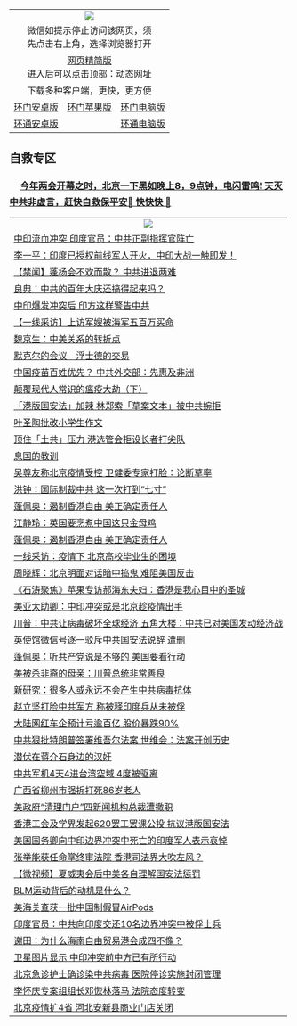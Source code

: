 
<table>
  <tr>
    <td colspan="3" align="center"><img src="https://cdn.jsdelivr.net/gh/opipe/up/oGate65.jpg"/></td>
  </tr>
  <tr>
    <td colspan="3" align="center">微信如提示停止访问该网页，须<br/>先点击右上角，选择浏览器打开</td>
  <tr>
  <tr>
    <td colspan="3" align="center"><a href="https://gitcdn.xyz/cdn/otiny/up/master/show005.htm">网页精简版</a><br/>进入后可以点击顶部：动态网址</td>
  </tr>
  <tr>
    <td colspan="3" align="center">下载多种客户端，更快，更方便</td>
  <tr>
  <tr>
    <td align="center"><a href="https://cdn.jsdelivr.net/gh/opipe/up/oGatea.apk">环门安卓版</a></td>
    <td align="center"><a href="https://x.co/odisk">环门苹果版</a></td>
    <td align="center"><a href="https://cdn.jsdelivr.net/gh/opipe/up/oGate.zip">环门电脑版</a></td>
  </tr>
  <tr>
    <td align="center"><a href="https://cdn.jsdelivr.net/gh/opipe/up/oPipe.apk">环通安卓版</a></td>
    <td align="center"></td>
    <td align="center"><a href="https://raw.githubusercontent.com/opipe/up/master/oPipe.zip">环通电脑版</a></td>
  </tr>
  </table>
  
  ## 自救专区

 ### &nbsp;&nbsp;&nbsp;&nbsp; [今年两会开幕之时，北京一下黑如晚上8，9点钟，电闪雷鸣❗️ 天灭中共非虚言，赶快自救保平安🍎 快快快 📩](https://github.com/pwgy/td/blob/master/README.md)
<table>  
  <tr>
    <td colspan="2" align=center><img src="https://cdn.jsdelivr.net/gh/gyoupiodf/im1/%E7%BD%91%E9%97%A8%E6%96%B0%E9%97%BB1.jpg"></td>
 </tr>
<tr><td colspan="2" align="left"><a href="https://dwkts8awlbkd7.cloudfront.net/?name=c1187255&key=jdhvxawhshihitwk&from=gy1">中印流血冲突 印度官员：中共正副指挥官阵亡</a></td></tr>
<tr><td colspan="2" align="left"><a href="https://dwkts8awlbkd7.cloudfront.net/?name=c1187356&key=jdhvxawhshihitwk&from=gy1">李一平：印度已授权前线军人开火，中印大战一触即发！</a></td></tr>
<tr><td colspan="2" align="left"><a href="https://dwkts8awlbkd7.cloudfront.net/?name=c1187331&key=jdhvxawhshihitwk&from=gy1">【禁闻】蓬杨会不欢而散？ 中共进退两难</a></td></tr>
<tr><td colspan="2" align="left"><a href="https://dwkts8awlbkd7.cloudfront.net/?name=c1187249&key=jdhvxawhshihitwk&from=gy1">良典：中共的百年大庆还搞得起来吗？</a></td></tr>
<tr><td colspan="2" align="left"><a href="https://dwkts8awlbkd7.cloudfront.net/?name=c1187299&key=jdhvxawhshihitwk&from=gy1">中印爆发冲突后 印方这样警告中共</a></td></tr>
<tr><td colspan="2" align="left"><a href="https://dwkts8awlbkd7.cloudfront.net/?name=c1187328&key=jdhvxawhshihitwk&from=gy1">【一线采访】上访军嫂被海军五百万买命</a></td></tr>
<tr><td colspan="2" align="left"><a href="https://dwkts8awlbkd7.cloudfront.net/?name=c1187311&key=jdhvxawhshihitwk&from=gy1">魏京生：中美关系的转折点</a></td></tr>
<tr><td colspan="2" align="left"><a href="https://dwkts8awlbkd7.cloudfront.net/?name=c1187323&key=jdhvxawhshihitwk&from=gy1">默克尔的会议　浮士德的交易</a></td></tr>
<tr><td colspan="2" align="left"><a href="https://dwkts8awlbkd7.cloudfront.net/?name=c1187351&key=jdhvxawhshihitwk&from=gy1">中国疫苗百姓优先？ 中共外交部：先惠及非洲</a></td></tr>
<tr><td colspan="2" align="left"><a href="https://dwkts8awlbkd7.cloudfront.net/?name=c1187293&key=jdhvxawhshihitwk&from=gy1">颠覆现代人常识的瘟疫大劫（下）</a></td></tr>
<tr><td colspan="2" align="left"><a href="https://dwkts8awlbkd7.cloudfront.net/?name=c1187320&key=jdhvxawhshihitwk&from=gy1">「港版国安法」加辣 林郑索「草案文本」被中共婉拒</a></td></tr>
<tr><td colspan="2" align="left"><a href="https://dwkts8awlbkd7.cloudfront.net/?name=c1187345&key=jdhvxawhshihitwk&from=gy1">叶圣陶批改小学生作文</a></td></tr>
<tr><td colspan="2" align="left"><a href="https://dwkts8awlbkd7.cloudfront.net/?name=c1187321&key=jdhvxawhshihitwk&from=gy1">顶住「土共」压力 港选管会拒设长者打尖队</a></td></tr>
<tr><td colspan="2" align="left"><a href="https://dwkts8awlbkd7.cloudfront.net/?name=c1187322&key=jdhvxawhshihitwk&from=gy1">息国的教训</a></td></tr>
<tr><td colspan="2" align="left"><a href="https://dwkts8awlbkd7.cloudfront.net/?name=c1187330&key=jdhvxawhshihitwk&from=gy1">吴尊友称北京疫情受控 卫健委专家打脸：论断草率</a></td></tr>
<tr><td colspan="2" align="left"><a href="https://dwkts8awlbkd7.cloudfront.net/?name=c1187294&key=jdhvxawhshihitwk&from=gy1">洪钟：国际制裁中共 这一次打到“七寸”</a></td></tr>
<tr><td colspan="2" align="left"><a href="https://dwkts8awlbkd7.cloudfront.net/?name=c1187336&key=jdhvxawhshihitwk&from=gy1">蓬佩奥：遏制香港自由 美正确定责任人</a></td></tr>
<tr><td colspan="2" align="left"><a href="https://dwkts8awlbkd7.cloudfront.net/?name=c1187310&key=jdhvxawhshihitwk&from=gy1">江静玲：英国要烹煮中国这只金母鸡</a></td></tr>
<tr><td colspan="2" align="left"><a href="https://dwkts8awlbkd7.cloudfront.net/?name=c1187280&key=jdhvxawhshihitwk&from=gy1">蓬佩奥：遏制香港自由 美正确定责任人</a></td></tr>
<tr><td colspan="2" align="left"><a href="https://dwkts8awlbkd7.cloudfront.net/?name=c1187343&key=jdhvxawhshihitwk&from=gy1">一线采访：疫情下 北京高校毕业生的困境</a></td></tr>
<tr><td colspan="2" align="left"><a href="https://dwkts8awlbkd7.cloudfront.net/?name=c1187275&key=jdhvxawhshihitwk&from=gy1">周晓辉：北京明面对话暗中捣鬼 难阻美国反击</a></td></tr>
<tr><td colspan="2" align="left"><a href="https://dwkts8awlbkd7.cloudfront.net/?name=c1187357&key=jdhvxawhshihitwk&from=gy1">《石涛聚焦》苹果专访郝海东夫妇：香港是我心目中的圣城</a></td></tr>
<tr><td colspan="2" align="left"><a href="https://dwkts8awlbkd7.cloudfront.net/?name=c1187309&key=jdhvxawhshihitwk&from=gy1">美亚太助卿：中印冲突或是北京趁疫情出手</a></td></tr>
<tr><td colspan="2" align="left"><a href="https://dwkts8awlbkd7.cloudfront.net/?name=c1187340&key=jdhvxawhshihitwk&from=gy1">川普：中共让病毒破坏全球经济 五角大楼：中共已对美国发动经济战</a></td></tr>
<tr><td colspan="2" align="left"><a href="https://dwkts8awlbkd7.cloudfront.net/?name=c1187344&key=jdhvxawhshihitwk&from=gy1">英使馆微信号逐一驳斥中共国安法说辞 遭删</a></td></tr>
<tr><td colspan="2" align="left"><a href="https://dwkts8awlbkd7.cloudfront.net/?name=c1187350&key=jdhvxawhshihitwk&from=gy1">蓬佩奥：听共产党说是不够的 美国要看行动</a></td></tr>
<tr><td colspan="2" align="left"><a href="https://dwkts8awlbkd7.cloudfront.net/?name=c1187337&key=jdhvxawhshihitwk&from=gy1">美被杀非裔的母亲：川普总统非常善良</a></td></tr>
<tr><td colspan="2" align="left"><a href="https://dwkts8awlbkd7.cloudfront.net/?name=c1187297&key=jdhvxawhshihitwk&from=gy1">新研究：很多人或永远不会产生中共病毒抗体</a></td></tr>
<tr><td colspan="2" align="left"><a href="https://dwkts8awlbkd7.cloudfront.net/?name=c1187260&key=jdhvxawhshihitwk&from=gy1">赵立坚打脸中共军方 称被释印度兵从未被俘</a></td></tr>
<tr><td colspan="2" align="left"><a href="https://dwkts8awlbkd7.cloudfront.net/?name=c1187300&key=jdhvxawhshihitwk&from=gy1">大陆网红车企预计亏逾百亿 股价暴跌90%</a></td></tr>
<tr><td colspan="2" align="left"><a href="https://dwkts8awlbkd7.cloudfront.net/?name=c1187316&key=jdhvxawhshihitwk&from=gy1">中共狠批特朗普签署维吾尔法案 世维会：法案开创历史</a></td></tr>
<tr><td colspan="2" align="left"><a href="https://dwkts8awlbkd7.cloudfront.net/?name=c1187358&key=jdhvxawhshihitwk&from=gy1">潜伏在蒋介石身边的汉奸</a></td></tr>
<tr><td colspan="2" align="left"><a href="https://dwkts8awlbkd7.cloudfront.net/?name=c1187308&key=jdhvxawhshihitwk&from=gy1">中共军机4天4进台湾空域 4度被驱离</a></td></tr>
<tr><td colspan="2" align="left"><a href="https://dwkts8awlbkd7.cloudfront.net/?name=c1187342&key=jdhvxawhshihitwk&from=gy1">广西省柳州市强拆打死86岁老人</a></td></tr>
<tr><td colspan="2" align="left"><a href="https://dwkts8awlbkd7.cloudfront.net/?name=c1187296&key=jdhvxawhshihitwk&from=gy1">美政府“清理门户”四新闻机构总裁遭撤职</a></td></tr>
<tr><td colspan="2" align="left"><a href="https://dwkts8awlbkd7.cloudfront.net/?name=c1187301&key=jdhvxawhshihitwk&from=gy1">香港工会及学界发起620罢工罢课公投 抗议港版国安法</a></td></tr>
<tr><td colspan="2" align="left"><a href="https://dwkts8awlbkd7.cloudfront.net/?name=c1187314&key=jdhvxawhshihitwk&from=gy1">美国国务卿向中印边界冲突中死亡的印度军人表示哀悼</a></td></tr>
<tr><td colspan="2" align="left"><a href="https://dwkts8awlbkd7.cloudfront.net/?name=c1187318&key=jdhvxawhshihitwk&from=gy1">张举能获任命掌终审法院 香港司法界大吹左风？</a></td></tr>
<tr><td colspan="2" align="left"><a href="https://dwkts8awlbkd7.cloudfront.net/?name=c1187333&key=jdhvxawhshihitwk&from=gy1">【微视频】夏威夷会后中美各自理解国安法惩罚</a></td></tr>
<tr><td colspan="2" align="left"><a href="https://dwkts8awlbkd7.cloudfront.net/?name=c1187339&key=jdhvxawhshihitwk&from=gy1">BLM运动背后的动机是什么？</a></td></tr>
<tr><td colspan="2" align="left"><a href="https://dwkts8awlbkd7.cloudfront.net/?name=c1187335&key=jdhvxawhshihitwk&from=gy1">美海关查获一批中国制假冒AirPods</a></td></tr>
<tr><td colspan="2" align="left"><a href="https://dwkts8awlbkd7.cloudfront.net/?name=c1187271&key=jdhvxawhshihitwk&from=gy1">印度官员：中共向印度交还10名边界冲突中被俘士兵</a></td></tr>
<tr><td colspan="2" align="left"><a href="https://dwkts8awlbkd7.cloudfront.net/?name=c1187302&key=jdhvxawhshihitwk&from=gy1">谢田：为什么海南自由贸易港会成四不像？</a></td></tr>
<tr><td colspan="2" align="left"><a href="https://dwkts8awlbkd7.cloudfront.net/?name=c1187305&key=jdhvxawhshihitwk&from=gy1">卫星图片显示 中印冲突前中方已有所行动</a></td></tr>
<tr><td colspan="2" align="left"><a href="https://dwkts8awlbkd7.cloudfront.net/?name=c1187295&key=jdhvxawhshihitwk&from=gy1">北京急诊护士确诊染中共病毒 医院停诊实施封闭管理</a></td></tr>
<tr><td colspan="2" align="left"><a href="https://dwkts8awlbkd7.cloudfront.net/?name=c1187307&key=jdhvxawhshihitwk&from=gy1">李怀庆专案组组长邓恢林落马 法院态度转变</a></td></tr>
<tr><td colspan="2" align="left"><a href="https://dwkts8awlbkd7.cloudfront.net/?name=c1187298&key=jdhvxawhshihitwk&from=gy1">北京疫情扩4省 河北安新县商业门店关闭</a></td></tr>

</table>
